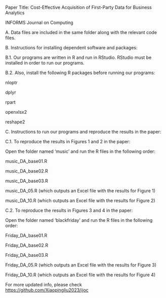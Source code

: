 Paper Title: Cost-Effective Acquisition of First-Party Data for Business Analytics

INFORMS Journal on Computing

A. Data files are included in the same folder along with the relevant code files.

B. Instructions for installing dependent software and packages:

B.1. Our programs are written in R and run in RStudio.
RStudio must be installed in order to run our programs.

B.2. Also, install the following R packages before running our programs:

nloptr

dplyr

rpart

openxlsx2

reshape2

C. Instructions to run our programs and reproduce the results in the paper:

C.1. To reproduce the results in Figures 1 and 2 in the paper:

Open the folder named ‘music’ and run the R files in the following order:

music_DA_base01.R

music_DA_base02.R

music_DA_base03.R

music_DA_05.R (which outputs an Excel file with the results for Figure 1)

music_DA_10.R (which outputs an Excel file with the results for Figure 2)


C.2. To reproduce the results in Figures 3 and 4 in the paper:

Open the folder named ‘blackfriday’ and run the R files in the following order:

Friday_DA_base01.R

Friday_DA_base02.R

Friday_DA_base03.R

Friday_DA_05.R (which outputs an Excel file with the results for Figure 3)

Friday_DA_10.R (which outputs an Excel file with the results for Figure 4)

For more updated info, please check
https://github.com/Xiaopingliu2023/ijoc
